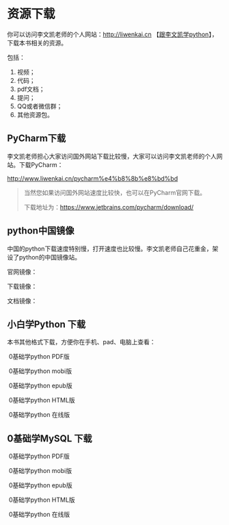# 资源下载



你可以访问李文凯老师的个人网站：http://liwenkai.cn 【[跟李文凯学python](http://liwenkai.cn)】，下载本书相关的资源。

 包括：

1. 视频；
2. 代码；
3. pdf文档；
4. 提问；
5. QQ或者微信群；
6. 其他资源包。



## PyCharm下载



李文凯老师担心大家访问国外网站下载比较慢，大家可以访问李文凯老师的个人网站。下载PyCharm：

http://www.liwenkai.cn/pycharm%e4%b8%8b%e8%bd%bd

> 当然您如果访问国外网站速度比较快，也可以在PyCharm官网下载。
>
> 下载地址为：https://www.jetbrains.com/pycharm/download/ 
>
> 





## python中国镜像

中国的python下载速度特别慢，打开速度也比较慢。李文凯老师自己花重金，架设了python的中国镜像站。

官网镜像：

下载镜像：

文档镜像：





## 小白学Python 下载

本书其他格式下载，方便你在手机、pad、电脑上查看：

​	0基础学python  PDF版

​	0基础学python  mobi版

​	0基础学python  epub版

​	0基础学python HTML版

​	0基础学python 在线版	



## 0基础学MySQL 下载



​	0基础学python  PDF版

​	0基础学python  mobi版

​	0基础学python  epub版

​	0基础学python HTML版

​	0基础学python 在线版	